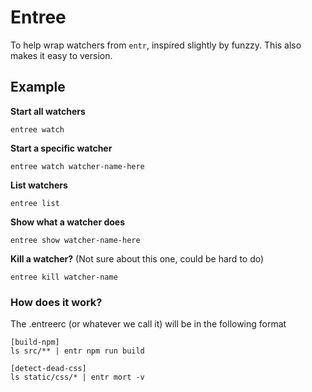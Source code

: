 # Entree    

To help wrap watchers from `entr`, inspired slightly by funzzy.
This also makes it easy to version.

## Example

**Start all watchers**
```
entree watch
```

**Start a specific watcher**
```
entree watch watcher-name-here
```

**List watchers**
```
entree list
```

**Show what a watcher does**
```
entree show watcher-name-here
```

**Kill a watcher?**
(Not sure about this one, could be hard to do)
```
entree kill watcher-name
```

### How does it work?

The .entreerc (or whatever we call it) will be in the following format

```
[build-npm]
ls src/** | entr npm run build  

[detect-dead-css]
ls static/css/* | entr mort -v
```
